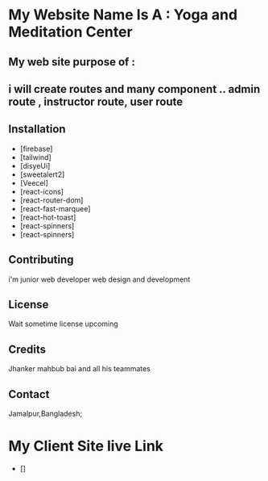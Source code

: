 # My Website Name Is A : Yoga and Meditation Center

## My web site purpose of :

## i will create routes and many component .. admin route , instructor route, user route

## Installation

- [firebase]
- [tailwind]
- [disyeUi]
- [sweetalert2]
- [Veecel]
- [react-icons]
- [react-router-dom]
- [react-fast-marquee]
- [react-hot-toast]
- [react-spinners]
- [react-spinners]

## Contributing

i'm junior web developer
web design and development

## License

Wait sometime license upcoming

## Credits

Jhanker mahbub bai and all his teammates

## Contact

Jamalpur,Bangladesh;

# My Client Site  live Link

- []
